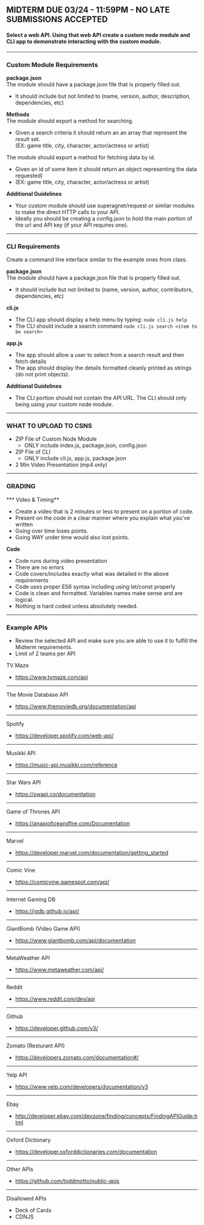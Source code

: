 ## MIDTERM DUE 03/24 - 11:59PM - NO LATE SUBMISSIONS ACCEPTED

#### Select a web API.  Using that web API create a custom node module and CLI app to demonstrate interacting with the custom module.

---
### Custom Module Requirements

**package.json** <br/>
The module should have a package.json file that is properly filled out.
  - It should include but not limited to (name, version, author, description, dependencies, etc)

**Methods** <br/>
The module should export a method for searching.
  - Given a search criteria it should return an an array that represent the result set. <br/>
    (EX: game title, city, character, actor/actress or artist)

The module should export a method for fetching data by id. <br/>
  - Given an id of some item it should return an object representing the data requested) <br/>
  - (EX: game title, city, character, actor/actress or artist)

**Additional Guidelines**
  - Your custom module should use superagnet/request or similar modules to make the direct HTTP calls to your API.
  - Ideally you should be creating a config.json to hold the main portion of the url and API key (if your API requires one).

---

### CLI Requirements
Create a command line interface similar to the example ones from class.

**package.json** <br/>
The module should have a package.json file that is properly filled out.
  - It should include but not limited to (name, version, author, contributors, dependencies, etc)

**cli.js** <br/>
  - The CLI app should display a help menu by typing: `node cli.js help`
  - The CLI should include a search command `node cli.js search <item to be search>`

 **app.js** <br/>
  - The app should allow a user to select from a search result and then fetch details
  - The app should display the details formatted cleanly printed as strings (do not print objects).

**Additional Guidelines**
  - The CLI portion should not contain the API URL. The CLI should only being using your custom node module.

---

### WHAT TO UPLOAD TO CSNS

- ZIP File of Custom Node Module
  - ONLY include index.js, package.json, config.json
- ZIP File of CLI
  - ONLY include cli.js, app.js, package.json
- 2 Min Video Presentation (mp4 only)

---

### GRADING

*** Video & Timing**
  - Create a video that is 2 minutes or less to present on a portion of code.
  - Present on the code in a clear manner where you explain what you've written
  - Going over time loses points.
  - Going WAY under time would also lost points.

**Code**
  - Code runs during video presentation
  - There are no errors
  - Code covers/includes exactly what was detailed in the above requirements
  - Code uses proper ES6 syntax including using let/const properly 
  - Code is clean and formatted.  Variables names make sense and are logical.
  - Nothing is hard coded unless absolutely needed.

---

### Example APIs <br/>
  - Review the selected API and make sure you are able to use it to fulfill the Midterm requirements.
  - Limit of 2 teams per API

TV Maze
- https://www.tvmaze.com/api

---
The Movie Database API
- https://www.themoviedb.org/documentation/api

---
Spotify
- https://developer.spotify.com/web-api/

---
Musikki API
- https://music-api.musikki.com/reference

---
Star Wars API
- https://swapi.co/documentation

---

Game of Thrones API
- https://anapioficeandfire.com/Documentation

---

Marvel
- https://developer.marvel.com/documentation/getting_started

---
Comic Vine
- https://comicvine.gamespot.com/api/

---
Internet Gaming DB
- https://igdb.github.io/api/

---
GiantBomb (Video Game API)
- https://www.giantbomb.com/api/documentation

---
MetaWeather API
- https://www.metaweather.com/api/

---
Reddit
- https://www.reddit.com/dev/api

---
Github
- https://developer.github.com/v3/

---
Zomato (Resturant API)
- https://developers.zomato.com/documentation#/

---

Yelp API
- https://www.yelp.com/developers/documentation/v3

---

Ebay
- http://developer.ebay.com/devzone/finding/concepts/FindingAPIGuide.html

---
Oxford Dictionary
- https://developer.oxforddictionaries.com/documentation


---
Other APIs
- https://github.com/toddmotto/public-apis

---

Disallowed APIs
- Deck of Cards
- CDNJS




